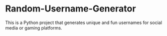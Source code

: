# Random-Username-Generator
This is a Python project that generates unique and fun usernames for social media or gaming platforms.


